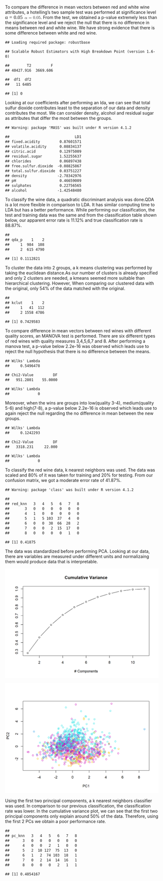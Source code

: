 <!DOCTYPE html>
<!-- saved from url=(0029)file:///D:/git/README.md.html -->
<html><head><meta http-equiv="Content-Type" content="text/html; charset=UTF-8">


<meta name="generator" content="pandoc">
<meta http-equiv="X-UA-Compatible" content="IE=EDGE">

<!-- code folding -->


</head>

<body><div style="visibility: hidden; overflow: hidden; position: absolute; top: 0px; height: 1px; width: auto; padding: 0px; border: 0px; margin: 0px; text-align: left; text-indent: 0px; text-transform: none; line-height: normal; letter-spacing: normal; word-spacing: normal;"><div id="MathJax_Hidden"></div></div><div id="MathJax_Message" style="display: none;"></div>


<div class="container-fluid main-container">




<div id="header">




</div>


<p>To compare the difference in mean vectors between red and white wine attributes, a hotelling’s two sample test was performed at significance level <span class="math inline"><span class="MathJax_Preview" style="color: inherit; display: none;"></span><span class="MathJax" id="MathJax-Element-1-Frame" tabindex="0" data-mathml="&lt;math xmlns=&quot;http://www.w3.org/1998/Math/MathML&quot;&gt;&lt;mi&gt;&amp;#x03B1;&lt;/mi&gt;&lt;mo&gt;=&lt;/mo&gt;&lt;mn&gt;0.05&lt;/mn&gt;&lt;/math&gt;" role="presentation" style="position: relative;"><nobr aria-hidden="true"><span class="math" id="MathJax-Span-1" style="width: 4.586em; display: inline-block;"><span style="display: inline-block; position: relative; width: 3.812em; height: 0px; font-size: 120%;"><span style="position: absolute; clip: rect(1.372em, 1003.75em, 2.384em, -999.997em); top: -2.199em; left: 0em;"><span class="mrow" id="MathJax-Span-2"><span class="mi" id="MathJax-Span-3" style="font-family: MathJax_Math-italic;">α</span><span class="mo" id="MathJax-Span-4" style="font-family: MathJax_Main; padding-left: 0.301em;">=</span><span class="mn" id="MathJax-Span-5" style="font-family: MathJax_Main; padding-left: 0.301em;">0.05</span></span><span style="display: inline-block; width: 0px; height: 2.205em;"></span></span></span><span style="display: inline-block; overflow: hidden; vertical-align: -0.068em; border-left: 0px solid; width: 0px; height: 1.004em;"></span></span></nobr><span class="MJX_Assistive_MathML" role="presentation"><math xmlns="http://www.w3.org/1998/Math/MathML"><mi>α</mi><mo>=</mo><mn>0.05</mn></math></span></span><script type="math/tex" id="MathJax-Element-1">\alpha=0.05</script></span>. From the test, we obtained a p-value extremely less than the significance level and we reject the null that there is no difference in means between red and white wine. We have strong evidence that there is some difference between white and red wine.</p>
<pre><code class="hljs">## Loading required package: robustbase</code></pre>
<pre><code class="hljs">## Scalable Robust Estimators with High Breakdown Point (version 1.6-0)</code></pre>
<pre><code class="hljs">##        T2         F 
## 40427.916  3669.606</code></pre>
<pre><code class="hljs">##  df1  df2 
##   11 6485</code></pre>
<pre><code class="hljs">## [1] 0</code></pre>
<p>Looking at our coefficients after performing an lda, we can see that total sulfur dioxide contributes least to the separation of our data and density contributes the most. We can consider density, alcohol and residual sugar as attributes that differ the most between the groups.</p>
<pre><code class="hljs">## Warning: package 'MASS' was built under R version 4.1.2</code></pre>
<pre><code class="hljs">##                              LD1
## fixed.acidity         0.87601571
## volatile.acidity      0.08834137
## citric.acid           0.12975009
## residual.sugar        1.52255637
## chlorides             0.06897438
## free.sulfur.dioxide  -0.08825867
## total.sulfur.dioxide  0.03751227
## density              -2.78342976
## pH                    0.46659009
## sulphates             0.22756565
## alcohol              -1.42548480</code></pre>
<p>To classify the wine data, a quadratic discriminant analysis was done.QDA is a lot more flexible in comparison to LDA. It has similar computing time to LDA but has a better performance. While performing our classification, the test and training data was the same and from the classification table shown below, our apparent error rate is 11.12% and true classification rate is 88.87%.</p>
<pre><code class="hljs">##      
## qda_p    1    2
##     1  984  108
##     2  615 4790</code></pre>
<pre><code class="hljs">## [1] 0.1112821</code></pre>
<p>To cluster the data into 2 groups, a k means clustering was performed by taking the euclidean distance.As our number of clusters is already specified and only 2 clusters are needed, a kmeans seemed more suitable than hierarchical clustering. However, When comparing our clustered data with the original, only 54% of the data matched with the original.</p>
<pre><code class="hljs">##      
## kclut    1    2
##     1   41  112
##     2 1558 4786</code></pre>
<pre><code class="hljs">## [1] 0.7429583</code></pre>
<p>To compare difference in mean vectors between red wines with different quality scores, an MANOVA test is performed. There are six different types of red wines with quality measures 3,4,5,6,7 and 8. After performing a manova test, a p-value below 2.2e-16 was observed which leads use to reject the null hypothesis that there is no difference between the means.</p>
<pre><code class="hljs">## Wilks' Lambda 
##     0.5496478</code></pre>
<pre><code class="hljs">## Chi2-Value         DF 
##   951.2801    55.0000</code></pre>
<pre><code class="hljs">## Wilks' Lambda 
##             0</code></pre>
<p>Moreover, when the wins are groups into low(quality 3-4), medium(quality 5-6) and high(7-8), a p-value below 2.2e-16 is observed which leads use to again reject the null regarding the no difference in mean between the new groups.</p>
<pre><code class="hljs">## Wilks' Lambda 
##     0.1242293</code></pre>
<pre><code class="hljs">## Chi2-Value         DF 
##   3318.231     22.000</code></pre>
<pre><code class="hljs">## Wilks' Lambda 
##             0</code></pre>
<p>To classify the red wine data, k nearest neighbors was used. The data was scaled and 80% of it was taken for training and 20% for testing. From our confusion matrix, we got a moderate error rate of 41.87%.</p>
<pre><code class="hljs">## Warning: package 'class' was built under R version 4.1.2</code></pre>
<pre><code class="hljs">##        
## red_knn   3   4   5   6   7   8
##       3   0   0   0   0   0   0
##       4   1   0   0   0   0   0
##       5   1   5 103  37   4   0
##       6   0   0  38  66  28   2
##       7   0   0   2  15  17   0
##       8   0   0   0   0   1   0</code></pre>
<pre><code class="hljs">## [1] 0.41875</code></pre>
<p>The data was standardized before performing PCA. Looking at our data, there are variables are measured under different units and normalizaing them would produce data that is interpretable.</p>
<p><img src="cumulativevariance.jpg" width="672"></p>
<p><img src="pc1vspc2.jpg" width="672"></p>
<p>Using the first two principal components, a k nearest neighbors classifier was used. In comparison to our previous classification, the classification rate was lower. In the cumulative variance plot, we can see that the first two principal components only explain around 50% of the data. Therefore, using the first 2 PCs we obtain a poor performance rate.</p>
<pre><code class="hljs">##       
## pc_knn   3   4   5   6   7   8
##      3   0   0   0   0   0   0
##      4   0   0   2   1   0   0
##      5   2  10 127  75  13   0
##      6   1   2  74 103  18   1
##      7   0   2  14  14  16   1
##      8   0   0   0   2   1   1</code></pre>
<pre><code class="hljs">## [1] 0.4854167</code></pre>




</div>




<div style="position: absolute; width: 0px; height: 0px; overflow: hidden; padding: 0px; border: 0px; margin: 0px;"><div id="MathJax_Font_Test" style="position: absolute; visibility: hidden; top: 0px; left: 0px; width: auto; padding: 0px; border: 0px; margin: 0px; white-space: nowrap; text-align: left; text-indent: 0px; text-transform: none; line-height: normal; letter-spacing: normal; word-spacing: normal; font-size: 40px; font-weight: normal; font-style: normal; font-family: MathJax_Main, sans-serif;"></div></div></body></html>
